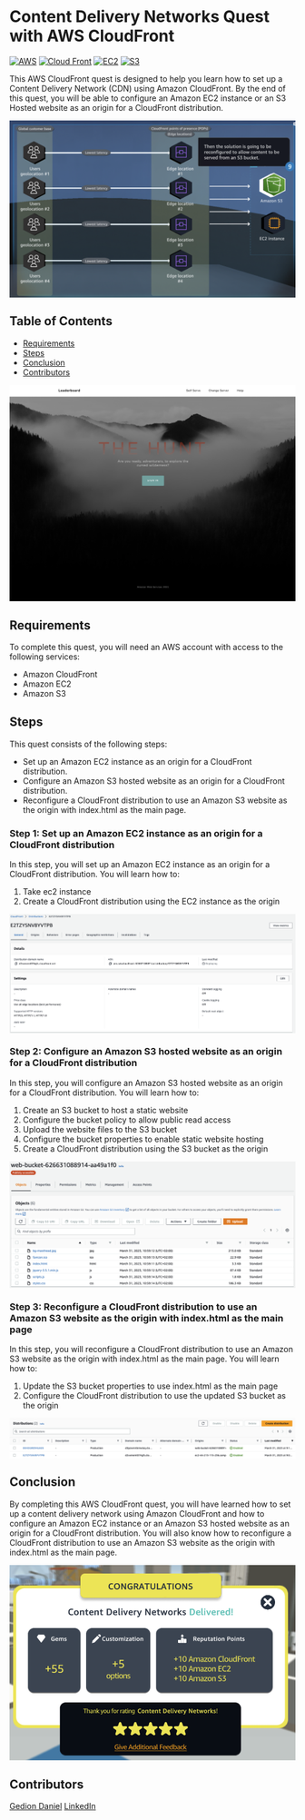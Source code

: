 
# Content Delivery Networks Quest with AWS CloudFront

[![AWS](https://img.shields.io/badge/AWS-100000?style=flat&logo=amazon&logoColor=FFFFFF&labelColor=5C5C5C&color=FF7300)](https://docs.aws.amazon.com/quicksight/latest/user/signing-up.html)
[![Cloud Front](https://img.shields.io/badge/AWS_CloudFront-100000?style=flat&logo=amazoncloudfront&logoColor=white&labelColor=494949&color=ED1C24)](https://aws.amazon.com/cloudfront/)
[![EC2](https://img.shields.io/badge/AWS_EC2-100000?style=flat&logo=amazonec2&logoColor=white&labelColor=494949&color=FF7300)](https://aws.amazon.com/cloudwatch/)
[![S3](https://img.shields.io/badge/AWS_S3-100000?style=flat&logo=amazons3&logoColor=white&labelColor=494949&color=FF7300)](https://aws.amazon.com/cloudwatch/)


This AWS CloudFront quest is designed to help you learn how to set up a Content Delivery Network (CDN) using Amazon CloudFront. By the end of this quest, you will be able to configure an Amazon EC2 instance or an S3 Hosted website as an origin for a CloudFront distribution.
<p align="center">
  <img src="./img/1.png" alt="" style="display: block; margin: auto;" />
</p>


## Table of Contents

- [Requirements](#requirements)
- [Steps](#Steps)
- [Conclusion](#conclusion)
- [Contributors](#contributors)

<p align="center">
  <img src="./img/2.png" alt="" style="display: block; margin: auto;" />
</p>


## Requirements
To complete this quest, you will need an AWS account with access to the following services:
- Amazon CloudFront
- Amazon EC2
- Amazon S3

## Steps
This quest consists of the following steps:

- Set up an Amazon EC2 instance as an origin for a CloudFront distribution.
- Configure an Amazon S3 hosted website as an origin for a CloudFront distribution.
- Reconfigure a CloudFront distribution to use an Amazon S3 website as the origin with index.html as the main page.


### Step 1: Set up an Amazon EC2 instance as an origin for a CloudFront distribution
In this step, you will set up an Amazon EC2 instance as an origin for a CloudFront distribution. You will learn how to:

1. Take ec2 instance 
2. Create a CloudFront distribution using the EC2 instance as the origin

<p align="center">
  <img src="./img/3.png" alt="" style="display: block; margin: auto;" />
</p>

### Step 2: Configure an Amazon S3 hosted website as an origin for a CloudFront distribution

In this step, you will configure an Amazon S3 hosted website as an origin for a CloudFront distribution. You will learn how to:

1. Create an S3 bucket to host a static website
2. Configure the bucket policy to allow public read access
3. Upload the website files to the S3 bucket
4. Configure the bucket properties to enable static website hosting
5. Create a CloudFront distribution using the S3 bucket as the origin

<p align="center">
  <img src="./img/4.png" alt="" style="display: block; margin: auto;" />
</p>

### Step 3: Reconfigure a CloudFront distribution to use an Amazon S3 website as the origin with index.html as the main page
In this step, you will reconfigure a CloudFront distribution to use an Amazon S3 website as the origin with index.html as the main page. You will learn how to:

1. Update the S3 bucket properties to use index.html as the main page
2. Configure the CloudFront distribution to use the updated S3 bucket as the origin

<p align="center">
  <img src="./img/5.png" alt="" style="display: block; margin: auto;" />
</p>


## Conclusion
By completing this AWS CloudFront quest, you will have learned how to set up a content delivery network using Amazon CloudFront and how to configure an Amazon EC2 instance or an Amazon S3 hosted website as an origin for a CloudFront distribution. You will also know how to reconfigure a CloudFront distribution to use an Amazon S3 website as the origin with index.html as the main page.

<p align="center">
  <img src="./img/6.png" alt="" style="display: block; margin: auto;" />
</p>

## Contributors

[Gedion Daniel](https://gediondaniel.dev/)
[LinkedIn](https://www.linkedin.com/in/gedion-daniel-760ba6280/)
